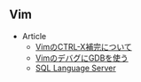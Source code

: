 ## Vim

+ Article
    + [VimのCTRL-X補完について](https://daisuzu.hatenablog.com/entry/2015/12/05/002129)
    + [VimのデバグにGDBを使う](https://quipper.hatenablog.com/entry/vim-gdb-ujihisa)
    + [SQL Language Server](https://github.com/joe-re/sql-language-server)
